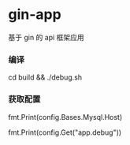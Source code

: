 # gin-app
基于 gin 的 api 框架应用

### 编译

cd build && ./debug.sh

### 获取配置

fmt.Print(config.Bases.Mysql.Host)

fmt.Print(config.Get("app.debug"))


